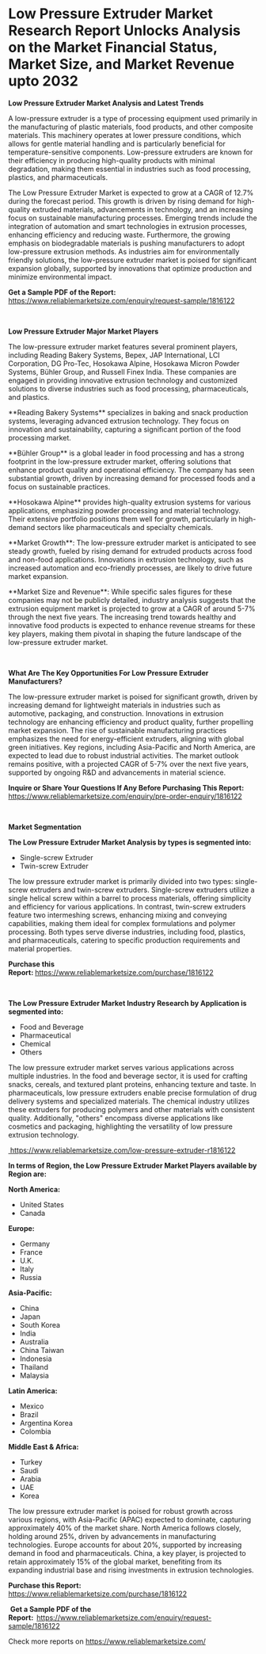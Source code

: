 <p><h1>Low Pressure Extruder Market Research Report Unlocks Analysis on the Market Financial Status, Market Size, and Market Revenue upto 2032</h1></p><p><strong>Low Pressure Extruder Market Analysis and Latest Trends</strong></p>
<p><p>A low-pressure extruder is a type of processing equipment used primarily in the manufacturing of plastic materials, food products, and other composite materials. This machinery operates at lower pressure conditions, which allows for gentle material handling and is particularly beneficial for temperature-sensitive components. Low-pressure extruders are known for their efficiency in producing high-quality products with minimal degradation, making them essential in industries such as food processing, plastics, and pharmaceuticals.</p><p>The Low Pressure Extruder Market is expected to grow at a CAGR of 12.7% during the forecast period. This growth is driven by rising demand for high-quality extruded materials, advancements in technology, and an increasing focus on sustainable manufacturing processes. Emerging trends include the integration of automation and smart technologies in extrusion processes, enhancing efficiency and reducing waste. Furthermore, the growing emphasis on biodegradable materials is pushing manufacturers to adopt low-pressure extrusion methods. As industries aim for environmentally friendly solutions, the low-pressure extruder market is poised for significant expansion globally, supported by innovations that optimize production and minimize environmental impact.</p></p>
<p><strong>Get a Sample PDF of the Report:&nbsp;</strong> <a href="https://www.reliablemarketsize.com/enquiry/request-sample/1816122?utm_campaign=1832&utm_medium=2&utm_source=Github&utm_content=ia&utm_term=19022025&utm_id=low-pressure-extruder">https://www.reliablemarketsize.com/enquiry/request-sample/1816122</a></p>
<p>&nbsp;</p>
<p><strong>Low Pressure Extruder Major Market Players</strong></p>
<p><p>The low-pressure extruder market features several prominent players, including Reading Bakery Systems, Bepex, JAP International, LCI Corporation, DG Pro-Tec, Hosokawa Alpine, Hosokawa Micron Powder Systems, Bühler Group, and Russell Finex India. These companies are engaged in providing innovative extrusion technology and customized solutions to diverse industries such as food processing, pharmaceuticals, and plastics.</p><p>**Reading Bakery Systems** specializes in baking and snack production systems, leveraging advanced extrusion technology. They focus on innovation and sustainability, capturing a significant portion of the food processing market.</p><p>**Bühler Group** is a global leader in food processing and has a strong footprint in the low-pressure extruder market, offering solutions that enhance product quality and operational efficiency. The company has seen substantial growth, driven by increasing demand for processed foods and a focus on sustainable practices.</p><p>**Hosokawa Alpine** provides high-quality extrusion systems for various applications, emphasizing powder processing and material technology. Their extensive portfolio positions them well for growth, particularly in high-demand sectors like pharmaceuticals and specialty chemicals.</p><p>**Market Growth**: The low-pressure extruder market is anticipated to see steady growth, fueled by rising demand for extruded products across food and non-food applications. Innovations in extrusion technology, such as increased automation and eco-friendly processes, are likely to drive future market expansion.</p><p>**Market Size and Revenue**: While specific sales figures for these companies may not be publicly detailed, industry analysis suggests that the extrusion equipment market is projected to grow at a CAGR of around 5-7% through the next five years. The increasing trend towards healthy and innovative food products is expected to enhance revenue streams for these key players, making them pivotal in shaping the future landscape of the low-pressure extruder market.</p></p>
<p>&nbsp;</p>
<p><strong>What Are The Key Opportunities For Low Pressure Extruder Manufacturers?</strong></p>
<p><p>The low-pressure extruder market is poised for significant growth, driven by increasing demand for lightweight materials in industries such as automotive, packaging, and construction. Innovations in extrusion technology are enhancing efficiency and product quality, further propelling market expansion. The rise of sustainable manufacturing practices emphasizes the need for energy-efficient extruders, aligning with global green initiatives. Key regions, including Asia-Pacific and North America, are expected to lead due to robust industrial activities. The market outlook remains positive, with a projected CAGR of 5-7% over the next five years, supported by ongoing R&D and advancements in material science.</p></p>
<p><strong>Inquire or Share Your Questions If Any Before Purchasing This Report:</strong> <a href="https://www.reliablemarketsize.com/enquiry/pre-order-enquiry/1816122?utm_campaign=1832&utm_medium=2&utm_source=Github&utm_content=ia&utm_term=19022025&utm_id=low-pressure-extruder">https://www.reliablemarketsize.com/enquiry/pre-order-enquiry/1816122</a></p>
<p>&nbsp;</p>
<p><strong>Market Segmentation</strong></p>
<p><strong>The Low Pressure Extruder Market Analysis by types is segmented into:</strong></p>
<p><ul><li>Single-screw Extruder</li><li>Twin-screw Extruder</li></ul></p>
<p><p>The low pressure extruder market is primarily divided into two types: single-screw extruders and twin-screw extruders. Single-screw extruders utilize a single helical screw within a barrel to process materials, offering simplicity and efficiency for various applications. In contrast, twin-screw extruders feature two intermeshing screws, enhancing mixing and conveying capabilities, making them ideal for complex formulations and polymer processing. Both types serve diverse industries, including food, plastics, and pharmaceuticals, catering to specific production requirements and material properties.</p></p>
<p><strong>Purchase this Report:&nbsp;</strong><a href="https://www.reliablemarketsize.com/purchase/1816122?utm_campaign=1832&utm_medium=2&utm_source=Github&utm_content=ia&utm_term=19022025&utm_id=low-pressure-extruder">https://www.reliablemarketsize.com/purchase/1816122</a></p>
<p>&nbsp;</p>
<p><strong>The Low Pressure Extruder Market Industry Research by Application is segmented into:</strong></p>
<p><ul><li>Food and Beverage</li><li>Pharmaceutical</li><li>Chemical</li><li>Others</li></ul></p>
<p><p>The low pressure extruder market serves various applications across multiple industries. In the food and beverage sector, it is used for crafting snacks, cereals, and textured plant proteins, enhancing texture and taste. In pharmaceuticals, low pressure extruders enable precise formulation of drug delivery systems and specialized materials. The chemical industry utilizes these extruders for producing polymers and other materials with consistent quality. Additionally, "others" encompass diverse applications like cosmetics and packaging, highlighting the versatility of low pressure extrusion technology.</p></p>
<p><a href="https://www.reliablemarketsize.com/low-pressure-extruder-r1816122?utm_campaign=1832&utm_medium=2&utm_source=Github&utm_content=ia&utm_term=19022025&utm_id=low-pressure-extruder">&nbsp;https://www.reliablemarketsize.com/low-pressure-extruder-r1816122</a></p>
<p><strong>In terms of Region, the Low Pressure Extruder Market Players available by Region are:</strong></p>
<p>
    <p> <strong> North America: </strong>
        <ul>
            <li>United States</li>
            <li>Canada</li>
        </ul>
        </p> 
    <p> <strong> Europe: </strong>
        <ul>
            <li>Germany</li>
            <li>France</li>
            <li>U.K.</li>
            <li>Italy</li>
            <li>Russia</li>
        </ul>
        </p> 
    <p> <strong> Asia-Pacific: </strong>
        <ul>
            <li>China</li>
            <li>Japan</li>
            <li>South Korea</li>
            <li>India</li>
            <li>Australia</li>
            <li>China Taiwan</li>
            <li>Indonesia</li>
            <li>Thailand</li>
            <li>Malaysia</li>
        </ul>
        </p> 
    <p> <strong> Latin America: </strong>
        <ul>
            <li>Mexico</li>
            <li>Brazil</li>
            <li>Argentina Korea</li>
            <li>Colombia</li>
        </ul>
        </p> 
    <p> <strong> Middle East & Africa: </strong>
        <ul>
            <li>Turkey</li>
            <li>Saudi</li>
            <li>Arabia</li>
            <li>UAE</li>
            <li>Korea</li>
        </ul>
    </p>
    </p>
<p><p>The low pressure extruder market is poised for robust growth across various regions, with Asia-Pacific (APAC) expected to dominate, capturing approximately 40% of the market share. North America follows closely, holding around 25%, driven by advancements in manufacturing technologies. Europe accounts for about 20%, supported by increasing demand in food and pharmaceuticals. China, a key player, is projected to retain approximately 15% of the global market, benefiting from its expanding industrial base and rising investments in extrusion technologies.</p></p>
<p><strong>Purchase this Report: </strong><a href="https://www.reliablemarketsize.com/purchase/1816122?utm_campaign=1832&utm_medium=2&utm_source=Github&utm_content=ia&utm_term=19022025&utm_id=low-pressure-extruder">https://www.reliablemarketsize.com/purchase/1816122</a></p>
<p>&nbsp;<strong>Get a Sample PDF of the Report:&nbsp;&nbsp;</strong><a href="https://www.reliablemarketsize.com/enquiry/request-sample/1816122?utm_campaign=1832&utm_medium=2&utm_source=Github&utm_content=ia&utm_term=19022025&utm_id=low-pressure-extruder">https://www.reliablemarketsize.com/enquiry/request-sample/1816122</a></p>
<p><strong></strong></p>
<p>Check more reports on <a href="https://www.reliablemarketsize.com/?utm_campaign=1832&utm_medium=2&utm_source=Github&utm_content=ia&utm_term=19022025&utm_id=low-pressure-extruder">https://www.reliablemarketsize.com/</a></p>